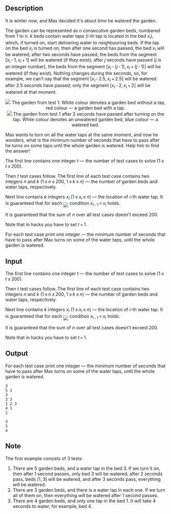 ## Description

<div><p>It is winter now, and Max decided it's about time he watered the garden.</p><p>The garden can be represented as <span class="tex-span"><i>n</i></span> consecutive garden beds, numbered from <span class="tex-span">1</span> to <span class="tex-span"><i>n</i></span>. <span class="tex-span"><i>k</i></span> beds contain water taps (<span class="tex-span"><i>i</i></span>-th tap is located in the bed <span class="tex-span"><i>x</i><sub class="lower-index"><i>i</i></sub></span>), which, if turned on, start delivering water to neighbouring beds. If the tap on the bed <span class="tex-span"><i>x</i><sub class="lower-index"><i>i</i></sub></span> is turned on, then after one second has passed, the bed <span class="tex-span"><i>x</i><sub class="lower-index"><i>i</i></sub></span> will be watered; after two seconds have passed, the beds from the segment <span class="tex-span">[<i>x</i><sub class="lower-index"><i>i</i></sub> - 1, <i>x</i><sub class="lower-index"><i>i</i></sub> + 1]</span> will be watered (if they exist); after <span class="tex-span"><i>j</i></span> seconds have passed <span class="tex-font-style-bf">(<span class="tex-span"><i>j</i></span> is an integer number)</span>, the beds from the segment <span class="tex-span">[<i>x</i><sub class="lower-index"><i>i</i></sub> - (<i>j</i> - 1), <i>x</i><sub class="lower-index"><i>i</i></sub> + (<i>j</i> - 1)]</span> will be watered (if they exist). <span class="tex-font-style-bf">Nothing changes during the seconds, so, for example, we can't say that the segment <span class="tex-span">[<i>x</i><sub class="lower-index"><i>i</i></sub> - 2.5, <i>x</i><sub class="lower-index"><i>i</i></sub> + 2.5]</span> will be watered after <span class="tex-span">2.5</span> seconds have passed; only the segment <span class="tex-span">[<i>x</i><sub class="lower-index"><i>i</i></sub> - 2, <i>x</i><sub class="lower-index"><i>i</i></sub> + 2]</span> will be watered at that moment.</span></p><center> <img class="tex-graphics" src="file://OOPH0LkC.png" style="max-width: 100.0%;max-height: 100.0%;"> The garden from test <span class="tex-span">1</span>. White colour denotes a garden bed without a tap, red colour — a garden bed with a tap. </center><center> <img class="tex-graphics" src="file://pRA0YPvK.png" style="max-width: 100.0%;max-height: 100.0%;"> The garden from test <span class="tex-span">1</span> after <span class="tex-span">2</span> seconds have passed after turning on the tap. White colour denotes an unwatered garden bed, blue colour — a watered bed. </center><p>Max wants to <span class="tex-font-style-bf">turn on all the water taps at the same moment</span>, and now he wonders, what is the minimum number of seconds that have to pass after he turns on some taps until the whole garden is watered. Help him to find the answer!</p></div><div class="input-specification"><p>The first line contains one integer <span class="tex-span"><i>t</i></span> — the number of test cases to solve (<span class="tex-span">1 ≤ <i>t</i> ≤ 200</span>).</p><p>Then <span class="tex-span"><i>t</i></span> test cases follow. The first line of each test case contains two integers <span class="tex-span"><i>n</i></span> and <span class="tex-span"><i>k</i></span> (<span class="tex-span">1 ≤ <i>n</i> ≤ 200</span>, <span class="tex-span">1 ≤ <i>k</i> ≤ <i>n</i></span>) — the number of garden beds and water taps, respectively.</p><p>Next line contains <span class="tex-span"><i>k</i></span> integers <span class="tex-span"><i>x</i><sub class="lower-index"><i>i</i></sub></span> (<span class="tex-span">1 ≤ <i>x</i><sub class="lower-index"><i>i</i></sub> ≤ <i>n</i></span>) — the location of <span class="tex-span"><i>i</i></span>-th water tap. It is guaranteed that for each <img align="middle" class="tex-formula" src="file://AWujJCGo.png" style="max-width: 100.0%;max-height: 100.0%;"> condition <span class="tex-span"><i>x</i><sub class="lower-index"><i>i</i> - 1</sub> &lt; <i>x</i><sub class="lower-index"><i>i</i></sub></span> holds.</p><p>It is guaranteed that the sum of <span class="tex-span"><i>n</i></span> over all test cases doesn't exceed <span class="tex-span">200</span>.</p><p><span class="tex-font-style-bf">Note that in hacks you have to set <span class="tex-span"><i>t</i> = 1</span></span>.</p></div><div class="output-specification"><p>For each test case print one integer — the minimum number of seconds that have to pass after Max turns on some of the water taps, until the whole garden is watered.</p></div>

## Input

<p>The first line contains one integer <span class="tex-span"><i>t</i></span> — the number of test cases to solve (<span class="tex-span">1 ≤ <i>t</i> ≤ 200</span>).</p><p>Then <span class="tex-span"><i>t</i></span> test cases follow. The first line of each test case contains two integers <span class="tex-span"><i>n</i></span> and <span class="tex-span"><i>k</i></span> (<span class="tex-span">1 ≤ <i>n</i> ≤ 200</span>, <span class="tex-span">1 ≤ <i>k</i> ≤ <i>n</i></span>) — the number of garden beds and water taps, respectively.</p><p>Next line contains <span class="tex-span"><i>k</i></span> integers <span class="tex-span"><i>x</i><sub class="lower-index"><i>i</i></sub></span> (<span class="tex-span">1 ≤ <i>x</i><sub class="lower-index"><i>i</i></sub> ≤ <i>n</i></span>) — the location of <span class="tex-span"><i>i</i></span>-th water tap. It is guaranteed that for each <img align="middle" class="tex-formula" src="file://AWujJCGo.png" style="max-width: 100.0%;max-height: 100.0%;"> condition <span class="tex-span"><i>x</i><sub class="lower-index"><i>i</i> - 1</sub> &lt; <i>x</i><sub class="lower-index"><i>i</i></sub></span> holds.</p><p>It is guaranteed that the sum of <span class="tex-span"><i>n</i></span> over all test cases doesn't exceed <span class="tex-span">200</span>.</p><p><span class="tex-font-style-bf">Note that in hacks you have to set <span class="tex-span"><i>t</i> = 1</span></span>.</p>

## Output

<p>For each test case print one integer — the minimum number of seconds that have to pass after Max turns on some of the water taps, until the whole garden is watered.</p>





```input1
3
5 1
3
3 3
1 2 3
4 1
1

```




```output1
3
1
4

```



## Note

<p>The first example consists of <span class="tex-span">3</span> tests:</p><ol> <li> There are <span class="tex-span">5</span> garden beds, and a water tap in the bed <span class="tex-span">3</span>. If we turn it on, then after <span class="tex-span">1</span> second passes, only bed <span class="tex-span">3</span> will be watered; after <span class="tex-span">2</span> seconds pass, beds <span class="tex-span">[1, 3]</span> will be watered, and after <span class="tex-span">3</span> seconds pass, everything will be watered. </li><li> There are <span class="tex-span">3</span> garden beds, and there is a water tap in each one. If we turn all of them on, then everything will be watered after <span class="tex-span">1</span> second passes. </li><li> There are <span class="tex-span">4</span> garden beds, and only one tap in the bed <span class="tex-span">1</span>. It will take <span class="tex-span">4</span> seconds to water, for example, bed <span class="tex-span">4</span>. </li></ol>

